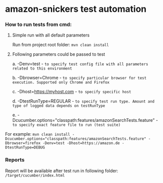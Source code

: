 # amazon-snickers test automation

### **How to run tests from cmd:**
1. Simple run with all default parameters 
   
   Run from project root folder: `mvn clean install`


2. Following parameters could be passed to test
        
    a. -Denv=test - `to specify test config file with all parameters related to this environment`
   
    b. -Dbrowser=Chrome - `to specify particular browser for test execution. Supported only Chrome and Firefox`
   
    c. -Dhost=https://myhost.com - `to specify specific host`

    d. -DtestRunType=REGULAR - `to specify test run type. Amount and type of logged data depends on testRunType`

    e. -Dcucumber.options="classpath:features/amazonSearchTests.feature" - `to specify exact feature file to run (test suite)`

For example:
`mvn clean install -Dcucumber.options="classpath:features/amazonSearchTests.feature" -Dbrowser=firefox -Denv=test -Dhost=https://amazon.de -DtestRunType=DEBUG`

### **Reports**

Report will be available after test run in following folder: `/target/cucumber/index.html`